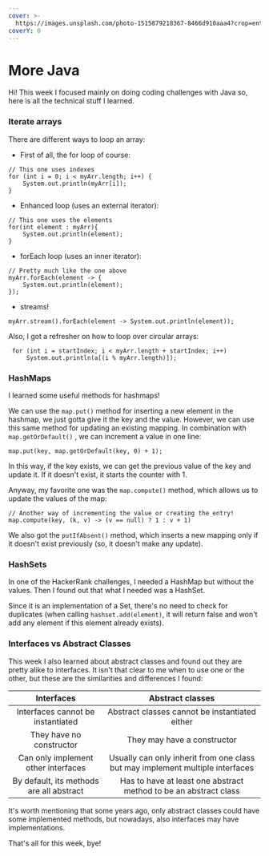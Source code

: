 ```yaml
---
cover: >-
  https://images.unsplash.com/photo-1515879218367-8466d910aaa4?crop=entropy&cs=tinysrgb&fm=jpg&ixid=MnwxOTcwMjR8MHwxfHNlYXJjaHw0fHxjb2RlJTIwY2hhbGxlbmdlfGVufDB8fHx8MTY1ODE5MzU4NQ&ixlib=rb-1.2.1&q=80
coverY: 0
---
```


# More Java

Hi! This week I focused mainly on doing coding challenges with Java so, here is all the technical stuff I learned.

### Iterate arrays

There are different ways to loop an array:

* First of all, the for loop of course:

```
// This one uses indexes
for (int i = 0; i < myArr.length; i++) {
    System.out.println(myArr[i]);
}
```

* Enhanced loop (uses an external iterator):

```
// This one uses the elements
for(int element : myArr){  
    System.out.println(element);  
}
```

* forEach loop (uses an inner iterator):

```
// Pretty much like the one above
myArr.forEach(element -> {
    System.out.println(element);
});
```

* streams!

```
myArr.stream().forEach(element -> System.out.println(element));
```



Also, I got a refresher on how to loop over circular arrays:

```
 for (int i = startIndex; i < myArr.length + startIndex; i++)
     System.out.println(a[(i % myArr.length)]);
```

### HashMaps

I learned some useful methods for hashmaps!

We can use the `map.put()` method for inserting a new element in the hashmap, we just gotta give it the key and the value. However, we can use this same method for updating an existing mapping. In combination with `map.getOrDefault()` , we can increment a value in one line:

```
map.put(key, map.getOrDefault(key, 0) + 1);
```

In this way, if the key exists, we can get the previous value of the key and update it. If it doesn't exist, it starts the counter with 1.

Anyway, my favorite one was the `map.compute()` method, which allows us to update the values of the map:

```
// Another way of incrementing the value or creating the entry!
map.compute(key, (k, v) -> (v == null) ? 1 : v + 1)
```

We also got the `putIfAbsent()` method, which inserts a new mapping only if it doesn't exist previously (so, it doesn't make any update).

### HashSets

In one of the HackerRank challenges, I needed a HashMap but without the values. Then I found out that what I needed was a HashSet.&#x20;

Since it is an implementation of a Set, there's no need to check for duplicates (when calling `hashset.add(element)`, it will return false and won't add any element if this element already exists).&#x20;

### Interfaces vs Abstract Classes

This week I also learned about abstract classes and found out they are pretty alike to interfaces. It isn't that clear to me when to use one or the other, but these are the similarities and differences I found:

|                Interfaces                |                                Abstract classes                               |
| :--------------------------------------: | :---------------------------------------------------------------------------: |
|     Interfaces cannot be instantiated    |                 Abstract classes cannot be instantiated either                |
|         They have no constructor         |                          They may have a constructor                          |
|    Can only implement other interfaces   | Usually can only inherit from one class but may implement multiple interfaces |
| By default, its methods are all abstract |        Has to have at least one abstract method to be an abstract class       |

It's worth mentioning that some years ago, only abstract classes could have some implemented methods, but nowadays, also interfaces may have implementations.



That's all for this week, bye!

